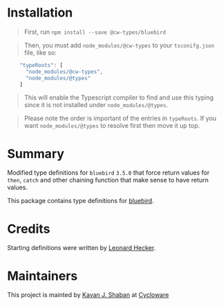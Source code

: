 # Installation
 
> First, run `npm install --save @cw-types/bluebird`


>Then, you must add `node_modules/@cw-types` to your `tsconifg.json` file, like so:
```javascript
    "typeRoots": [
      "node_modules/@cw-types",
      "node_modules/@types"
    ]
```
> This will enable the Typescript compiler to find and use this typing since it is not installed under `node_modules/@types`.

> Please note the order is important of the entries in `typeRoots`.  If you want `node_modules/@types` to resolve first then move it up top. 

# Summary
 Modified type definitions for `bluebird` `3.5.0`
 that force return values for `then`, `catch` and other
 chaining function that make sense to have return values.

 This package contains type definitions for [bluebird](https://github.com/petkaantonov/bluebird).


# Credits
Starting definitions were written by [Leonard Hecker](https://github.com/lhecker).

# Maintainers
This project is mainted by [Kavan J. Shaban](https://github.com/kavanshaban) at [Cycloware](https://github.com/cycloware) 

